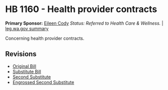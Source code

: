 # HB 1160 - Health provider contracts
**Primary Sponsor:** [Eileen Cody](/person/leg/eileen.cody.md)
*Status: Referred to Health Care & Wellness.* | [leg.wa.gov summary](https://app.leg.wa.gov/billsummary?BillNumber=1160&Year=2021)

Concerning health provider contracts.

## Revisions
* [Original Bill](1/)
* [Substitute Bill](S/)
* [Second Substitute](S2/)
* [Engrossed Second Substitute](S2.E/)